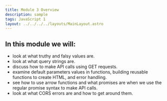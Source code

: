 ```yaml
---
title: Module 3 Overview
description: sample
tags: JavaScript 1
layout: ../../../../layouts/MainLayout.astro
---
```


## In this module we will:

- look at what truthy and falsy values are.
- look at what query strings are.
- discuss how to make API calls using GET requests.
- examine default parameters values in functions, building reusable functions to create HTML, and error handling.
- see how to use arrow functions and what promises are when we use the regular promise syntax to make API calls.
- look at what CORS errors are and how to get around them.
